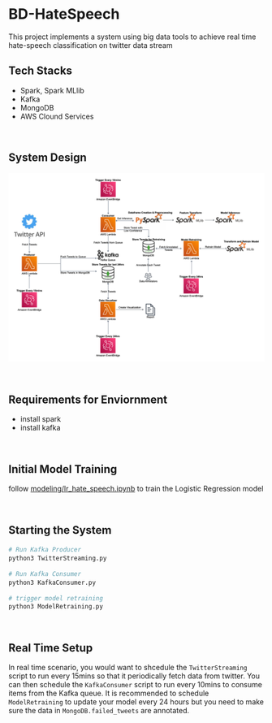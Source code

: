 # BD-HateSpeech
This project implements a system using big data tools to achieve real time hate-speech classification on twitter data stream

## Tech Stacks
- Spark, Spark MLlib
- Kafka
- MongoDB
- AWS Clound Services

<br>

## System Design
![](system_design.png)

<br>

## Requirements for Enviornment
- install spark
- install kafka

<br>

## Initial Model Training
follow [modeling/lr_hate_speech.ipynb](modeling/lr_hate_speech.ipynb) to train the Logistic Regression model

<br>


## Starting the System
```bash
# Run Kafka Producer
python3 TwitterStreaming.py
```
```bash
# Run Kafka Consumer
python3 KafkaConsumer.py
```
```bash
# trigger model retraining
python3 ModelRetraining.py
```

<br>

## Real Time Setup
In real time scenario, you would want to shcedule the `TwitterStreaming` script to run every 15mins so that it periodically fetch data from twitter. You can then schedule the `KafkaConsumer` script to run every 10mins to consume items from the Kafka queue. It is recommended to schedule `ModelRetraining` to update your model every 24 hours but you need to make sure the data in `MongoDB.failed_tweets` are annotated.
